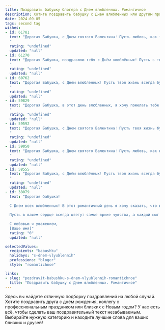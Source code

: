 ```yaml
---
title: Поздравить бабушку блогера с Днем влюбленных. Романтичное
description: Хотите поздравить бабушку с Днем влюбленных или другим праздником? Наш ИИ создаст незабываемое поздравление, а вы обязательно выделитесь среди других.  
date: 2024-09-05
tags: second tag
wishes:
- id: 61781
  text: "Дорогая Бабушка, с Днем святого Валентина! Пусть любовь, как твой волшебный блог, всегда будет яркой, вдохновляющей и полна нежности. 💖
  "
  rating: "undefined"
  updated: "null"
- id: 61270
  text: "Дорогая Бабушка, поздравляю тебя с Днём влюблённых! Пусть в твоём сердце всегда царит любовь, а жизнь будет наполнена романтикой и счастьем! Ты – самая прекрасная женщина в мире, и я безмерно рад, что ты моя любимая бабушка.  ❤️
  "
  rating: "undefined"
  updated: "null"
- id: 60762
  text: "Дорогая Бабушка, с Днем влюбленных! Пусть твоя жизнь всегда будет полна любви, как твой блог вдохновляет и согревает сердца!
  "
  rating: "undefined"
  updated: "null"
- id: 59829
  text: "Дорогая Бабушка, в этот день влюбленных, я хочу пожелать тебе океан романтики и нежности! Пусть твоя жизнь будет полна любви, как твой блог вдохновляет сердца миллионов.
  "
  rating: "undefined"
  updated: "null"
- id: 59592
  text: "Дорогая Бабушка, с Днем святого Валентина! Пусть твоя жизнь будет наполнена любовью, счастьем и вдохновением! Ты – настоящий блогер сердца, твои посты всегда трогательны и полны душевной теплоты. Желаю тебе море романтики и нежных чувств, чтобы каждый день был наполнен любовью, как твой блог – вдохновением для всех!
  "
  rating: "undefined"
  updated: "null"
- id: 59050
  text: "Дорогая Бабушка, с Днем святого Валентина! Пусть любовь, как нежный весенний цветок, расцветает в твоем сердце, а каждый день наполняется теплотой и заботой близких.  💖
  "
  rating: "undefined"
  updated: "null"
- id: 58555
  text: "Дорогая Бабушка, с Днём влюблённых! Пусть твоя жизнь всегда будет полна любви, как твой блог наполнен вдохновением и теплом. Желаю тебе оставаться такой же молодой душой, как и в твои лучшие годы!
  "
  rating: "undefined"
  updated: "null"
- id: 38079
  text: "Дорогая бабушка!
  
  С Днем всех влюбленных! В этот романтичный день я хочу сказать, что ваша любовь и забота — это настоящая магия, которая освещает каждый мой день. Вы, как настоящий блогер нашей семьи, делитесь своим опытом и мудростью, наполняя нашу жизнь теплом и вдохновением.
  
  Пусть в вашем сердце всегда цветут самые яркие чувства, а каждый миг будет пропитан нежностью и радостью. Спасибо вам за все ваши истории о любви и счастье, которые вы щедро дарите нам.
  
  С любовью и уважением,
  [Ваше имя]"
  rating: "0"
  updated: "null"

selectedValues:
  recipients: "babushku"
  holidays: "s-dnem-vlyublennih"
  professions: "bloger"
  style: "romantichnoe"

links:
- slug: "pozdravit-babushku-s-dnem-vlyublennih-romantichnoe"
  title: "Поздравить бабушку с Днем влюбленных. Романтичное"
---
```


Здесь вы найдете отличную подборку поздравлений на любой случай. 
Хотите поздравить друга с днём рождения, коллегу с профессиональным праздником или близких с Новым годом? У нас есть всё, чтобы сделать ваш поздравительный текст незабываемым. Выбирайте нужную категорию и находите лучшие слова для ваших близких и друзей!
